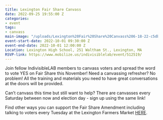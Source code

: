 ```yaml
---
title: Lexington Fair Share Canvass
date: 2022-09-25 19:55:00 Z
categories:
- event
tags:
- canvass
main-image: "/uploads/Lexington%20Fair%20Share%20Canvass%206-18-22-c5db1b.png"
event-start-date: 2022-10-01 09:30:00 Z
event-end-date: 2022-10-01 12:00:00 Z
Location: Lexington High School, 251 Waltham St., Lexington, MA
RSVP-link: https://www.mobilize.us/indivisiblelab/event/512519/
---
```


Join fellow IndivisibleLAB members to canvass voters and spread the word to vote YES on Fair Share this November! Need a canvassing refresher? No problem! All the training and materials you need to have great conversations at the doors will be provided.

Can’t canvass this time but still want to help? There are canvasses every Saturday between now and election day - sign up using the same link! 

Find other ways you can support the Fair Share Amendment including talking to voters every Tuesday at the Lexington Farmers Market [HERE](https://indivisiblelab.org/action/2022/08/15/help-pass-the-fair-share-amendment.html).